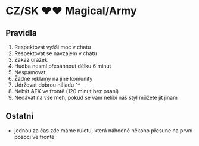 # CZ/SK ♥♥ Magical/Army

## Pravidla
  1. Respektovat vyšši moc v chatu
  2. Respektovat se navzájem v chatu
  3. Zákaz urážek
  4. Hudba nesmí přesáhnout délku 6 minut
  5. Nespamovat
  6. Žádné reklamy na jiné komunity
  7. Udržovat dobrou náladu ^^
  8. Nebýt AFK ve frontě (120 minut bez psaní)
  9. Nedávat na vše meh, pokud se vám nelíbí náš styl můžete jít jinam

## Ostatní
  * jednou za čas zde máme ruletu, která náhodně někoho přesune na první pozoci ve frontě
